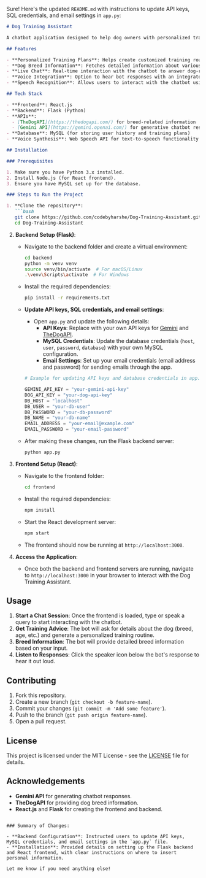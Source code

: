 Sure! Here's the updated `README.md` with instructions to update API keys, SQL credentials, and email settings in `app.py`:

```markdown
# Dog Training Assistant

A chatbot application designed to help dog owners with personalized training advice, behavior analysis, and health recommendations. The assistant provides guidance on various dog training methods, from basic commands to specific behavioral issues. The system also offers real-time responses and integrates with external APIs for breed and health-related information.

## Features

- **Personalized Training Plans**: Helps create customized training routines for dogs based on breed, age, and other factors.
- **Dog Breed Information**: Fetches detailed information about various dog breeds (e.g., temperament, lifespan, size, etc.) using TheDogAPI.
- **Live Chat**: Real-time interaction with the chatbot to answer dog-related training queries.
- **Voice Integration**: Option to hear bot responses with an integrated text-to-speech feature.
- **Speech Recognition**: Allows users to interact with the chatbot using voice input.

## Tech Stack

- **Frontend**: React.js
- **Backend**: Flask (Python)
- **APIs**: 
  - [TheDogAPI](https://thedogapi.com/) for breed-related information
  - [Gemini API](https://gemini.openai.com/) for generative chatbot responses
- **Database**: MySQL (for storing user history and training plans)
- **Voice Synthesis**: Web Speech API for text-to-speech functionality

## Installation

### Prerequisites

1. Make sure you have Python 3.x installed.
2. Install Node.js (for React frontend).
3. Ensure you have MySQL set up for the database.

### Steps to Run the Project

1. **Clone the repository**:
   ```bash
   git clone https://github.com/codebyharshe/Dog-Training-Assistant.git
   cd Dog-Training-Assistant
   ```

2. **Backend Setup (Flask)**:
   - Navigate to the backend folder and create a virtual environment:
     ```bash
     cd backend
     python -m venv venv
     source venv/bin/activate  # For macOS/Linux
     .\venv\Scripts\activate  # For Windows
     ```

   - Install the required dependencies:
     ```bash
     pip install -r requirements.txt
     ```

   - **Update API keys, SQL credentials, and email settings**:
     - Open `app.py` and update the following details:
       - **API Keys**: Replace with your own API keys for [Gemini](https://gemini.openai.com/) and [TheDogAPI](https://thedogapi.com/).
       - **MySQL Credentials**: Update the database credentials (`host`, `user`, `password`, `database`) with your own MySQL configuration.
       - **Email Settings**: Set up your email credentials (email address and password) for sending emails through the app.
     ```python
     # Example for updating API keys and database credentials in app.py

     GEMINI_API_KEY = "your-gemini-api-key"
     DOG_API_KEY = "your-dog-api-key"
     DB_HOST = "localhost"
     DB_USER = "your-db-user"
     DB_PASSWORD = "your-db-password"
     DB_NAME = "your-db-name"
     EMAIL_ADDRESS = "your-email@example.com"
     EMAIL_PASSWORD = "your-email-password"
     ```

   - After making these changes, run the Flask backend server:
     ```bash
     python app.py
     ```

3. **Frontend Setup (React)**:
   - Navigate to the frontend folder:
     ```bash
     cd frontend
     ```

   - Install the required dependencies:
     ```bash
     npm install
     ```

   - Start the React development server:
     ```bash
     npm start
     ```

   - The frontend should now be running at `http://localhost:3000`.

4. **Access the Application**:
   - Once both the backend and frontend servers are running, navigate to `http://localhost:3000` in your browser to interact with the Dog Training Assistant.

## Usage

1. **Start a Chat Session**: Once the frontend is loaded, type or speak a query to start interacting with the chatbot.
2. **Get Training Advice**: The bot will ask for details about the dog (breed, age, etc.) and generate a personalized training routine.
3. **Breed Information**: The bot will provide detailed breed information based on your input.
4. **Listen to Responses**: Click the speaker icon below the bot's response to hear it out loud.

## Contributing

1. Fork this repository.
2. Create a new branch (`git checkout -b feature-name`).
3. Commit your changes (`git commit -m 'Add some feature'`).
4. Push to the branch (`git push origin feature-name`).
5. Open a pull request.

## License

This project is licensed under the MIT License - see the [LICENSE](LICENSE) file for details.

## Acknowledgements

- **Gemini API** for generating chatbot responses.
- **TheDogAPI** for providing dog breed information.
- **React.js** and **Flask** for creating the frontend and backend.
```

### Summary of Changes:

- **Backend Configuration**: Instructed users to update API keys, MySQL credentials, and email settings in the `app.py` file.
- **Installation**: Provided details on setting up the Flask backend and React frontend, with clear instructions on where to insert personal information.
  
Let me know if you need anything else!